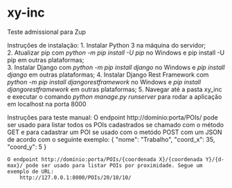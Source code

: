 # xy-inc
Teste admissional para Zup

Instruções de instalação:
	1. Instalar Python 3 na máquina do servidor;  
	2. Atualizar pip com *python -m pip install -U pip* no Windows e pip install -U pip em outras plataformas;  
	3. Instalar Django com *python -m pip install django* no Windows e *pip install django* em outras plataformas;
	4. Instalar Django Rest Framework com *python -m pip install djangorestframework* no Windows e *pip install djangorestframework* em outras plataformas;
	5. Navegar até a pasta xy_inc e executar o comando *python manage.py runserver* para rodar a aplicação em localhost na porta 8000  
	
Instruções para teste manual:
	O endpoint http://domínio:porta/POIs/ pode ser usado para listar todos os POIs cadastrados se chamado com o método GET e para cadastrar um POI se usado com o metódo POST com um JSON de acordo com o seguinte exemplo:
		{
			"nome": "Trabalho",
			"coord_x": 35,
			"coord_y": 5
		}
	
	O endpoint http://domínio:porta/POIs/{coordenada X}/{coordenada Y}/{d-max}/ pode ser usado para listar POIs por proximidade. Segue um exemplo de URL:
		http://127.0.0.1:8000/POIs/20/10/10/